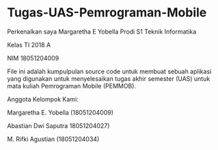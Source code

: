 # Tugas-UAS-Pemrograman-Mobile
Perkenalkan saya Margaretha E Yobella
Prodi S1 Teknik Informatika

Kelas TI 2018 A

NIM 18051204009

File ini adalah kumpulpulan source code untuk membuat sebuah aplikasi yang digunakan untuk menyelesaikan tugas akhir semester (UAS) untuk mata kuliah Pemrograman Mobile (PEMMOB).

Anggota Kelompok Kami:

Margaretha E. Yobella (18051204009)

Abastian Dwi Saputra 18051204027)

M. Rifki Agustian (18051204034)
